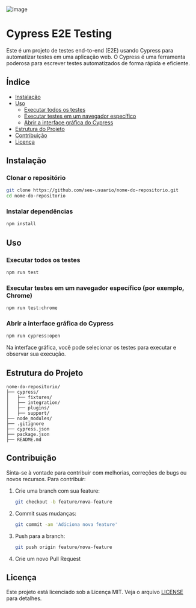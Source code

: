 ![image](https://github.com/JCarvalhoQA/ArcelorMittal-Cypress-e2e/assets/173073444/059cdf5c-5ed9-4e29-bded-9e05c1363792)


# Cypress E2E Testing

Este é um projeto de testes end-to-end (E2E) usando Cypress para automatizar testes em uma aplicação web. O Cypress é uma ferramenta poderosa para escrever testes automatizados de forma rápida e eficiente.

## Índice

- [Instalação](#instalação)
- [Uso](#uso)
  - [Executar todos os testes](#executar-todos-os-testes)
  - [Executar testes em um navegador específico](#executar-testes-em-um-navegador-específico)
  - [Abrir a interface gráfica do Cypress](#abrir-a-interface-gráfica-do-cypress)
- [Estrutura do Projeto](#estrutura-do-projeto)
- [Contribuição](#contribuição)
- [Licença](#licença)

## Instalação

### Clonar o repositório

```bash
git clone https://github.com/seu-usuario/nome-do-repositorio.git
cd nome-do-repositorio
```

### Instalar dependências

```bash
npm install
```

## Uso

### Executar todos os testes

```bash
npm run test
```

### Executar testes em um navegador específico (por exemplo, Chrome)

```bash
npm run test:chrome
```

### Abrir a interface gráfica do Cypress

```bash
npm run cypress:open
```

Na interface gráfica, você pode selecionar os testes para executar e observar sua execução.

## Estrutura do Projeto

```plaintext
nome-do-repositorio/
├── cypress/
│   ├── fixtures/                
│   ├── integration/             
│   ├── plugins/                 
│   ├── support/                 
├── node_modules/               
├── .gitignore                   
├── cypress.json                 
├── package.json                 
├── README.md                    
```

## Contribuição

Sinta-se à vontade para contribuir com melhorias, correções de bugs ou novos recursos. Para contribuir:

1. Crie uma branch com sua feature:
    ```bash
    git checkout -b feature/nova-feature
    ```
2. Commit suas mudanças:
    ```bash
    git commit -am 'Adiciona nova feature'
    ```
3. Push para a branch:
    ```bash
    git push origin feature/nova-feature
    ```
4. Crie um novo Pull Request

## Licença

Este projeto está licenciado sob a Licença MIT. Veja o arquivo [LICENSE](LICENSE) para detalhes.
